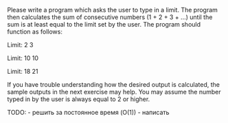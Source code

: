 Please write a program which asks the user to type in a limit. The program then calculates the sum of consecutive numbers (1 + 2 + 3 + ...) until the sum is at least equal to the limit set by the user. The program should function as follows:

Limit: 2
3

Limit: 10
10

Limit: 18
21

If you have trouble understanding how the desired output is calculated, the sample outputs in the next exercise may help. You may assume the number typed in by the user is always equal to 2 or higher.


TODO:
    - решить за постоянное время (O(1))
    - написать
